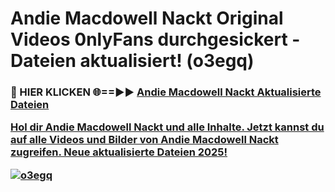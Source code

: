 # Andie Macdowell Nackt Original Videos 0nlyFans durchgesickert - Dateien aktualisiert! (o3egq)

<h3>🔴 HIER KLICKEN 🌐==►► <a href="https://tinyurl.com/h6vf6nb8" rel="nofollow">Andie Macdowell Nackt Aktualisierte Dateien

Hol dir Andie Macdowell Nackt und alle Inhalte. Jetzt kannst du auf alle Videos und Bilder von Andie Macdowell Nackt zugreifen. Neue aktualisierte Dateien 2025!

[![o3egq](https://i.imgur.com/sD4kR3V.gif)](https://tinyurl.com/h6vf6nb8)
